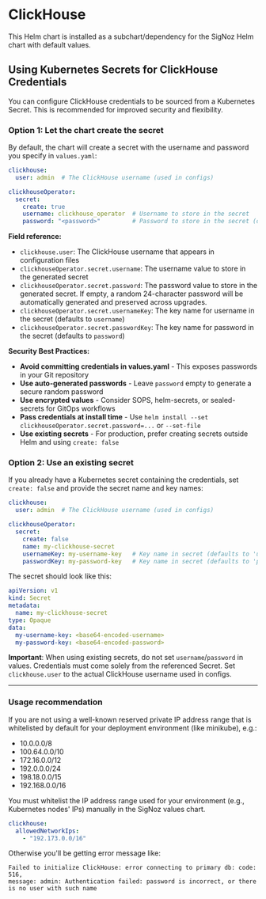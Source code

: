 # ClickHouse

This Helm chart is installed as a subchart/dependency for the SigNoz Helm chart with default values.


## Using Kubernetes Secrets for ClickHouse Credentials

You can configure ClickHouse credentials to be sourced from a Kubernetes Secret. This is recommended for improved security and flexibility.

### Option 1: Let the chart create the secret

By default, the chart will create a secret with the username and password you specify in `values.yaml`:

```yaml
clickhouse:
  user: admin  # The ClickHouse username (used in configs)

clickhouseOperator:
  secret:
    create: true
    username: clickhouse_operator  # Username to store in the secret
    password: "<password>"         # Password to store in the secret (optional)
```

**Field reference:**
- `clickhouse.user`: The ClickHouse username that appears in configuration files
- `clickhouseOperator.secret.username`: The username value to store in the generated secret
- `clickhouseOperator.secret.password`: The password value to store in the generated secret. If empty, a random 24-character password will be automatically generated and preserved across upgrades.
- `clickhouseOperator.secret.usernameKey`: The key name for username in the secret (defaults to `username`)
- `clickhouseOperator.secret.passwordKey`: The key name for password in the secret (defaults to `password`)

**Security Best Practices:**
- **Avoid committing credentials in values.yaml** - This exposes passwords in your Git repository
- **Use auto-generated passwords** - Leave `password` empty to generate a secure random password
- **Use encrypted values** - Consider SOPS, helm-secrets, or sealed-secrets for GitOps workflows
- **Pass credentials at install time** - Use `helm install --set clickhouseOperator.secret.password=...` or `--set-file`
- **Use existing secrets** - For production, prefer creating secrets outside Helm and using `create: false`

### Option 2: Use an existing secret

If you already have a Kubernetes secret containing the credentials, set `create: false` and provide the secret name and key names:

```yaml
clickhouse:
  user: admin  # The ClickHouse username (used in configs)

clickhouseOperator:
  secret:
    create: false
    name: my-clickhouse-secret
    usernameKey: my-username-key   # Key name in secret (defaults to 'username')
    passwordKey: my-password-key   # Key name in secret (defaults to 'password')
```

The secret should look like this:

```yaml
apiVersion: v1
kind: Secret
metadata:
  name: my-clickhouse-secret
type: Opaque
data:
  my-username-key: <base64-encoded-username>
  my-password-key: <base64-encoded-password>
```

**Important**: When using existing secrets, do not set `username`/`password` in values. Credentials must come solely from the referenced Secret. Set `clickhouse.user` to the actual ClickHouse username used in configs.

---

### Usage recommendation

If you are not using a well-known reserved private IP address range that is whitelisted by default for your deployment environment (like minikube), e.g.:
  - 10.0.0.0/8
  - 100.64.0.0/10
  - 172.16.0.0/12
  - 192.0.0.0/24
  - 198.18.0.0/15
  - 192.168.0.0/16

You must whitelist the IP address range used for your environment (e.g., Kubernetes nodes' IPs) manually in the SigNoz values chart.

```yaml
clickhouse:
  allowedNetworkIps:
    - "192.173.0.0/16"
```

Otherwise you'll be getting error message like:

```
Failed to initialize ClickHouse: error connecting to primary db: code: 516,
message: admin: Authentication failed: password is incorrect, or there is no user with such name
```